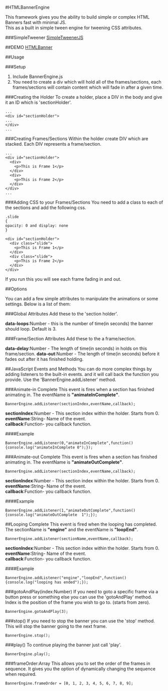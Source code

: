 #HTMLBannerEngine

This framework gives you the ability to build simple or complex HTML Banners fast with minimal JS.  
This as a built in simple tween engine for tweening CSS attributes. 

###SimpleTweener
[SimpleTweenerJS](https://github.com/fahimc/SimpleTweenerJS)


##DEMO
[HTMLBanner](http://8fc.co.uk/github/preview/htmlbanner)

##Usage  

###Setup

1. Include BannerEngine.js
2. You need to create a div which will hold all of the frames/sections, each frames/sections will contain content which will fade in after a given time. 

###Creating the Holder
To create a holder, place a DIV in the body and give it an ID which is 'sectionHolder'.    

```
...
<div id="sectionHolder">
...
</div>
...
```

###Creating Frames/Sections
Within the holder create DIV which are stacked. Each DIV represents a frame/section.  

```
...
<div id="sectionHolder">
  <div>
    <p>This is Frame 1</p>
  </div>
  <div>
    <p>This is Frame 2</p>
  </div>
</div>
...
```
###Adding CSS to your Frames/Sections
You need to add a class to each of the sections and add the following css.
```
.slide
{
opacity: 0 and display: none
}

<div id="sectionHolder">
  <div class="slide">
    <p>This is Frame 1</p>
  </div>
  <div class="slide">
    <p>This is Frame 2</p>
  </div>
</div>
```

If you run this you will see each frame fading in and out.  

##Options

You can add a few simple attributes to manipulate the animations or some settings. Below is a list of them:  

###Global Attributes
Add these to the 'section holder'.  

**data-loops**:Number - this is the number of time(in seconds) the banner should loop. Default is 3. 

###Frame/Section Attributes
Add these to the a frame/section.  
  
**data-delay**:Number - The length of time(in seconds) in holds on this frame/section.
**data-out**:Number - The length of time(in seconds) before it fades out after it has finished holding.

##JavaScript Events and Methods
You can do more complex things by adding listeners to the built-in events. and it will call back the function you provide. Use the 'BannerEngine.addListener' method.

###Animate-in Complete
This event is fires when a section has finished animating in. The eventName is **"animateInComplete"**.

```
BannerEngine.addListener(sectionIndex,eventName,callback);
```

**sectionIndex**:Number - This section index within the holder. Starts from 0.  
**eventName**:String- Name of the event.  
**callback**:Function- you callback function.  

####Example
```
BannerEngine.addListener(0,"animateInComplete",function(){console.log("animateInComplete 0");});
```

###Animate-out Complete
This event is fires when a section has finished animating in. The eventName is **"animateOutComplete"**.

```
BannerEngine.addListener(sectionIndex,eventName,callback);
```

**sectionIndex**:Number - This section index within the holder. Starts from 0.  
**eventName**:String- Name of the event.  
**callback**:Function- you callback function.  

####Example
```
BannerEngine.addListener(1,"animateOutComplete",function(){console.log("animateOutComplete  1");});
```

##Looping Complete
This event is fired when the looping has completed. The sectionName is **"engine"** and the eventName is **"loopEnd"**.

```
BannerEngine.addListener(sectionName,eventName,callback);
```

**sectionIndex**:Number - This section index within the holder. Starts from 0.  
**eventName**:String- Name of the event.  
**callback**:Function- you callback function.  

####Example
```
BannerEngine.addListener("engine","loopEnd",function(){console.log("looping has ended");});
```

###gotoAndPlay(index:Number)
If you need to goto a specific frame via a button press or something else you can use the 'gotoAndPlay' method. Index is the position of the frame you wish to go to. (starts from zero).  

```
BannerEngine.gotoAndPlay(3);
```

###stop()
If you need to stop the banner you can use the 'stop' method. This will stop the banner going to the next frame. 

```
BannerEngine.stop();
```

###play()
To continue playing the banner just call 'play'.

```
BannerEngine.play();
```

###frameOrder:Array
This allows you to set the order of the frames in sequence. It gives you the option of dynamically changing the sequence when required.

```
BannerEngine.frameOrder = [0, 1, 2, 3, 4, 5, 6, 7, 8, 9];
```
